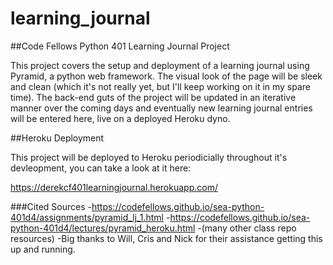 # learning_journal
##Code Fellows Python 401 Learning Journal Project

This project covers the setup and deployment of a learning journal using Pyramid, a python web framework.  The visual look of the page will be sleek and clean (which it's not really yet, but I'll keep working on it in my spare time).  The back-end guts of the project will be updated in an iterative manner over the coming days and eventually new learning journal entries will be entered here, live on a deployed Heroku dyno.


##Heroku Deployment

This project will be deployed to Heroku periodicially throughout it's devleopment, you can take a look at it here:

https://derekcf401learningjournal.herokuapp.com/

###Cited Sources
  -https://codefellows.github.io/sea-python-401d4/assignments/pyramid_lj_1.html
  -https://codefellows.github.io/sea-python-401d4/lectures/pyramid_heroku.html
  -(many other class repo resources)
  -Big thanks to Will, Cris and Nick for their assistance getting this up and running.
